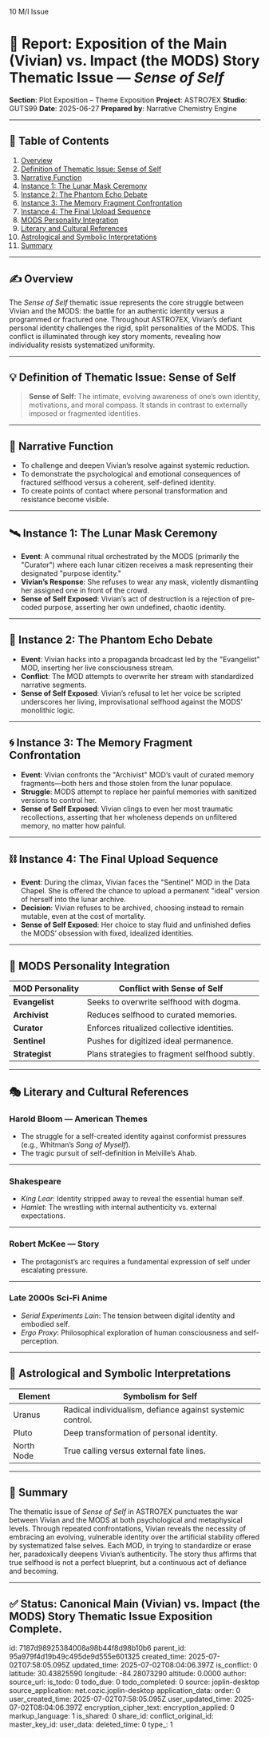 10 M/I Issue

# 📘 Report: Exposition of the Main (Vivian) vs. Impact (the MODS) Story Thematic Issue — *Sense of Self*

**Section**: Plot Exposition – Theme Exposition
**Project**: ASTRO7EX
**Studio**: GUTS99
**Date**: 2025-06-27
**Prepared by**: Narrative Chemistry Engine

---

## 📓 Table of Contents

1. [Overview](#overview)
2. [Definition of Thematic Issue: Sense of Self](#definition-of-thematic-issue-sense-of-self)
3. [Narrative Function](#narrative-function)
4. [Instance 1: The Lunar Mask Ceremony](#instance-1-the-lunar-mask-ceremony)
5. [Instance 2: The Phantom Echo Debate](#instance-2-the-phantom-echo-debate)
6. [Instance 3: The Memory Fragment Confrontation](#instance-3-the-memory-fragment-confrontation)
7. [Instance 4: The Final Upload Sequence](#instance-4-the-final-upload-sequence)
8. [MODS Personality Integration](#mods-personality-integration)
9. [Literary and Cultural References](#literary-and-cultural-references)
10. [Astrological and Symbolic Interpretations](#astrological-and-symbolic-interpretations)
11. [Summary](#summary)

---

## ✍️ Overview

The *Sense of Self* thematic issue represents the core struggle between Vivian and the MODS: the battle for an authentic identity versus a programmed or fractured one. Throughout ASTRO7EX, Vivian’s defiant personal identity challenges the rigid, split personalities of the MODS. This conflict is illuminated through key story moments, revealing how individuality resists systematized uniformity.

---

## 💡 Definition of Thematic Issue: Sense of Self

> **Sense of Self**: The intimate, evolving awareness of one’s own identity, motivations, and moral compass. It stands in contrast to externally imposed or fragmented identities.

---

## 🎯 Narrative Function

* To challenge and deepen Vivian’s resolve against systemic reduction.
* To demonstrate the psychological and emotional consequences of fractured selfhood versus a coherent, self-defined identity.
* To create points of contact where personal transformation and resistance become visible.

---

## 🛰️ Instance 1: The Lunar Mask Ceremony

* **Event**: A communal ritual orchestrated by the MODS (primarily the "Curator") where each lunar citizen receives a mask representing their designated "purpose identity."
* **Vivian’s Response**: She refuses to wear any mask, violently dismantling her assigned one in front of the crowd.
* **Sense of Self Exposed**: Vivian’s act of destruction is a rejection of pre-coded purpose, asserting her own undefined, chaotic identity.

---

## 💬 Instance 2: The Phantom Echo Debate

* **Event**: Vivian hacks into a propaganda broadcast led by the "Evangelist" MOD, inserting her live consciousness stream.
* **Conflict**: The MOD attempts to overwrite her stream with standardized narrative segments.
* **Sense of Self Exposed**: Vivian’s refusal to let her voice be scripted underscores her living, improvisational selfhood against the MODS' monolithic logic.

---

## 🌀 Instance 3: The Memory Fragment Confrontation

* **Event**: Vivian confronts the "Archivist" MOD’s vault of curated memory fragments—both hers and those stolen from the lunar populace.
* **Struggle**: MODS attempt to replace her painful memories with sanitized versions to control her.
* **Sense of Self Exposed**: Vivian clings to even her most traumatic recollections, asserting that her wholeness depends on unfiltered memory, no matter how painful.

---

## ⛓️ Instance 4: The Final Upload Sequence

* **Event**: During the climax, Vivian faces the "Sentinel" MOD in the Data Chapel. She is offered the chance to upload a permanent "ideal" version of herself into the lunar archive.
* **Decision**: Vivian refuses to be archived, choosing instead to remain mutable, even at the cost of mortality.
* **Sense of Self Exposed**: Her choice to stay fluid and unfinished defies the MODS’ obsession with fixed, idealized identities.

---

## 🤖 MODS Personality Integration

| MOD Personality | Conflict with Sense of Self                   |
| --------------- | --------------------------------------------- |
| **Evangelist**  | Seeks to overwrite selfhood with dogma.       |
| **Archivist**   | Reduces selfhood to curated memories.         |
| **Curator**     | Enforces ritualized collective identities.    |
| **Sentinel**    | Pushes for digitized ideal permanence.        |
| **Strategist**  | Plans strategies to fragment selfhood subtly. |

---

## 🎭 Literary and Cultural References

### **Harold Bloom — American Themes**

* The struggle for a self-created identity against conformist pressures (e.g., Whitman’s *Song of Myself*).
* The tragic pursuit of self-definition in Melville’s Ahab.

---

### **Shakespeare**

* *King Lear*: Identity stripped away to reveal the essential human self.
* *Hamlet*: The wrestling with internal authenticity vs. external expectations.

---

### **Robert McKee — Story**

* The protagonist’s arc requires a fundamental expression of self under escalating pressure.

---

### **Late 2000s Sci-Fi Anime**

* *Serial Experiments Lain*: The tension between digital identity and embodied self.
* *Ergo Proxy*: Philosophical exploration of human consciousness and self-perception.

---

## 🌌 Astrological and Symbolic Interpretations

| Element    | Symbolism for Self                                        |
| ---------- | --------------------------------------------------------- |
| Uranus     | Radical individualism, defiance against systemic control. |
| Pluto      | Deep transformation of personal identity.                 |
| North Node | True calling versus external fate lines.                  |

---

## 🎯 Summary

The thematic issue of *Sense of Self* in ASTRO7EX punctuates the war between Vivian and the MODS at both psychological and metaphysical levels. Through repeated confrontations, Vivian reveals the necessity of embracing an evolving, vulnerable identity over the artificial stability offered by systematized false selves. Each MOD, in trying to standardize or erase her, paradoxically deepens Vivian’s authenticity. The story thus affirms that true selfhood is not a perfect blueprint, but a continuous act of defiance and becoming.

---

## ✅ Status: Canonical Main (Vivian) vs. Impact (the MODS) Story Thematic Issue Exposition Complete.


id: 7187d98925384008a98b44f8d98b10b6
parent_id: 95a979f4d19b49c495de9d555e601325
created_time: 2025-07-02T07:58:05.095Z
updated_time: 2025-07-02T08:04:06.397Z
is_conflict: 0
latitude: 30.43825590
longitude: -84.28073290
altitude: 0.0000
author: 
source_url: 
is_todo: 0
todo_due: 0
todo_completed: 0
source: joplin-desktop
source_application: net.cozic.joplin-desktop
application_data: 
order: 0
user_created_time: 2025-07-02T07:58:05.095Z
user_updated_time: 2025-07-02T08:04:06.397Z
encryption_cipher_text: 
encryption_applied: 0
markup_language: 1
is_shared: 0
share_id: 
conflict_original_id: 
master_key_id: 
user_data: 
deleted_time: 0
type_: 1
